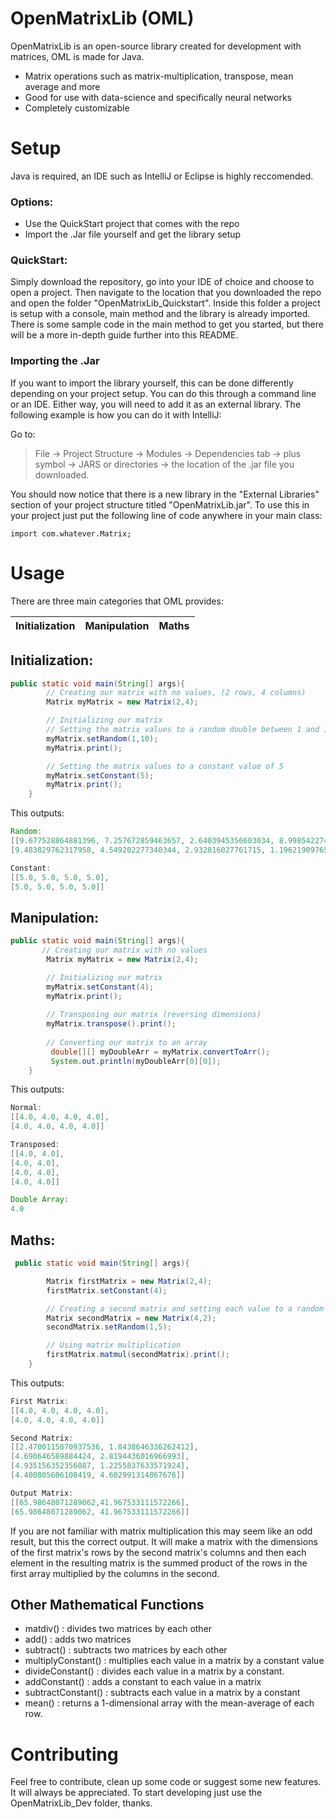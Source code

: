 # OpenMatrixLib (OML)

OpenMatrixLib is an open-source library created for development with matrices, OML is made for Java.

  - Matrix operations such as matrix-multiplication, transpose, mean average and more
  - Good for use with data-science and specifically neural networks
  - Completely customizable

# Setup

Java is required, an IDE such as IntelliJ or Eclipse is highly reccomended.

### Options:
- Use the QuickStart project that comes with the repo
- Import the .Jar file yourself and get the library setup

### QuickStart:
Simply download the repository, go into your IDE of choice and choose to open a project. Then navigate to the location that you downloaded
the repo and open the folder "OpenMatrixLib_Quickstart". Inside this folder a project is setup with a console, main method and the library
is already imported. There is some sample code in the main method to get you started, but there will be a more in-depth guide further into
this README.

### Importing the .Jar
If you want to import the library yourself, this can be done differently depending on your project setup. You can do this through a 
command line or an IDE. Either way, you will need to add it as an external library. The following example is how you can do it with 
IntelliJ:

Go to:
>File -> Project Structure -> Modules -> Dependencies tab -> plus symbol -> JARS or directories -> the location of the .jar file
>you downloaded.

You should now notice that there is a new library in the "External Libraries" section of your project structure titled "OpenMatrixLib.jar".
To use this in your project just put the following line of code anywhere in your main class:
```
import com.whatever.Matrix;
```
# Usage
There are three main categories that OML provides:

Initialization | Manipulation   | Maths
-------------- | -------------- |------

## Initialization:
```java
public static void main(String[] args){
        // Creating our matrix with no values, (2 rows, 4 columns)
        Matrix myMatrix = new Matrix(2,4);

        // Initializing our matrix
        // Setting the matrix values to a random double between 1 and 10
        myMatrix.setRandom(1,10);
        myMatrix.print();

        // Setting the matrix values to a constant value of 5
        myMatrix.setConstant(5);
        myMatrix.print();
    }
```
This outputs:
```java
Random:
[[9.677528864881396, 7.257672859463657, 2.6403945356603034, 8.998542274995973],
[9.483829762317958, 4.549202277340344, 2.932816027761715, 1.1962190976523979]]

Constant:
[[5.0, 5.0, 5.0, 5.0], 
[5.0, 5.0, 5.0, 5.0]]

```
## Manipulation:
```java
public static void main(String[] args){
       // Creating our matrix with no values
        Matrix myMatrix = new Matrix(2,4);

        // Initializing our matrix
        myMatrix.setConstant(4);
        myMatrix.print();
        
        // Transposing our matrix (reversing dimensions)
        myMatrix.transpose().print();
        
        // Converting our matrix to an array
         double[][] myDoubleArr = myMatrix.convertToArr();
         System.out.println(myDoubleArr[0][0]);
    }
```
This outputs:
```java
Normal:
[[4.0, 4.0, 4.0, 4.0],
[4.0, 4.0, 4.0, 4.0]]

Transposed:
[[4.0, 4.0],
[4.0, 4.0],
[4.0, 4.0],
[4.0, 4.0]]

Double Array:
4.0
```

## Maths:
```Java
 public static void main(String[] args){

        Matrix firstMatrix = new Matrix(2,4);
        firstMatrix.setConstant(4);

        // Creating a second matrix and setting each value to a random double between 1 and 5
        Matrix secondMatrix = new Matrix(4,2);
        secondMatrix.setRandom(1,5);

        // Using matrix multiplication
        firstMatrix.matmul(secondMatrix).print();
    }
```
This outputs:
```java
First Matrix:
[[4.0, 4.0, 4.0, 4.0],
[4.0, 4.0, 4.0, 4.0]]

Second Matrix:
[[2.4700115870937536, 1.8438646336262412],
[4.690646589884424, 2.8194436016966993],
[4.935156352356087, 1.2255837633571924],
[4.400805606108419, 4.602991314867676]]

Output Matrix:
[[65.98648071289062,41.967533111572266],
[65.98648071289062, 41.967533111572266]]
```
If you are not familiar with matrix multiplication this may seem like an odd result, but this the correct output. It will make a matrix
with the dimensions of the first matrix's rows by the second matrix's columns and then each element in the resulting matrix is the summed product of the rows in the first array multiplied by the columns in the second.

## Other Mathematical Functions
- matdiv() : divides two matrices by each other
- add() : adds two matrices
- subtract() : subtracts two matrices by each other
- multiplyConstant() : multiplies each value in a matrix by a constant value
- divideConstant() : divides each value in a matrix by a constant.
- addConstant() : adds a constant to each value in a matrix
- subtractConstant() : subtracts each value in a matrix by a constant
- mean() : returns a 1-dimensional array with the mean-average of each row.

# Contributing
Feel free to contribute, clean up some code or suggest some new features. It will always be appreciated. To start developing
just use the OpenMatrixLib_Dev folder, thanks.

